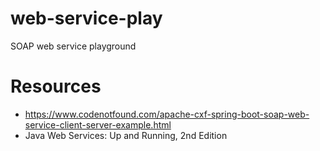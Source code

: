 # web-service-play
SOAP web service playground

# Resources
* https://www.codenotfound.com/apache-cxf-spring-boot-soap-web-service-client-server-example.html  
* Java Web Services: Up and Running, 2nd Edition
